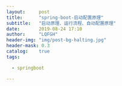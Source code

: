 ```yaml
---
layout:     post
title:      "spring-boot-启动配置原理"
subtitle:   "启动原理、运行流程、自动配置原理"
date:       2019-08-24 17:10
author:     "LQFGH"
header-img: "img/post-bg-halting.jpg"
header-mask: 0.3
catalog:    true
tags:

  - springboot

---
```












